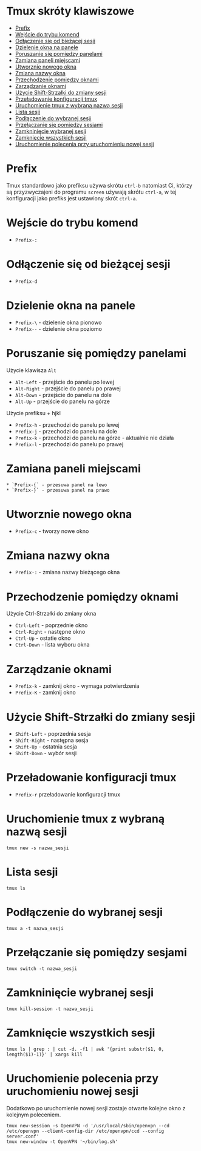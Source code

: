 # Tmux skróty klawiszowe

<!-- vim-markdown-toc GFM -->

* [Prefix](#prefix)
* [Wejście do trybu komend](#wejcie-do-trybu-komend)
* [Odłączenie się od bieżącej sesji](#odczenie-si-od-biecej-sesji)
* [Dzielenie okna na panele](#dzielenie-okna-na-panele)
* [Poruszanie się pomiędzy panelami](#poruszanie-si-pomidzy-panelami)
* [Zamiana paneli miejscami](#zamiana-paneli-miejscami)
* [Utworznie nowego okna](#utworznie-nowego-okna)
* [Zmiana nazwy okna](#zmiana-nazwy-okna)
* [Przechodzenie pomiędzy oknami](#przechodzenie-pomidzy-oknami)
* [Zarządzanie oknami](#zarzdzanie-oknami)
* [Użycie Shift-Strzałki do zmiany sesji](#uycie-shift-strzaki-do-zmiany-sesji)
* [Przeładowanie konfiguracji tmux](#przeadowanie-konfiguracji-tmux)
* [Uruchomienie tmux z wybraną nazwą sesji](#uruchomienie-tmux-z-wybran-nazw-sesji)
* [Lista sesji](#lista-sesji)
* [Podłączenie do wybranej sesji](#podczenie-do-wybranej-sesji)
* [Przełączanie się pomiędzy sesjami](#przeczanie-si-pomidzy-sesjami)
* [Zamkninięcie wybranej sesji](#zamkninicie-wybranej-sesji)
* [Zamknięcie wszystkich sesji](#zamknicie-wszystkich-sesji)
* [Uruchomienie polecenia przy uruchomieniu nowej sesji](#uruchomienie-polecenia-przy-uruchomieniu-nowej-sesji)

<!-- vim-markdown-toc -->

# Prefix

Tmux standardowo jako prefiksu używa skrótu `ctrl-b` natomiast Ci, którzy są
przyzwyczajeni do programu `screen` używają skrótu `ctrl-a`, w tej konfiguracji
jako prefiks jest ustawiony skrót `ctrl-a`.

# Wejście do trybu komend

  * `Prefix-:`

# Odłączenie się od bieżącej sesji

  * `Prefix-d`


# Dzielenie okna na panele

  * `Prefix-\` - dzielenie okna pionowo
  * `Prefix--` - dzielenie okna poziomo

# Poruszanie się pomiędzy panelami

Użycie klawisza `Alt`

  * `Alt-Left`  - przejście do panelu po lewej
  * `Alt-Right` - przejście do panelu po prawej
  * `Alt-Down`  - przejście do panelu na dole
  * `Alt-Up`    - przejście do panelu na górze

Użycie prefiksu + hjkl

  * `Prefix-h` - przechodzi do panelu po lewej
  * `Prefix-j` - przechodzi do panelu na dole
  * `Prefix-k` - przechodzi do panelu na górze - aktualnie nie działa
  * `Prefix-l` - przechodzi do panelu po prawej

# Zamiana paneli miejscami

    * `Prefix-{` - przesuwa panel na lewo
    * `Prefix-}` - przesuwa panel na prawo

# Utworznie nowego okna

  * `Prefix-c` - tworzy nowe okno

# Zmiana nazwy okna

  * `Prefix-:` - zmiana nazwy bieżącego okna

# Przechodzenie pomiędzy oknami

Użycie Ctrl-Strzałki do zmiany okna

  * `Ctrl-Left` - poprzednie okno
  * `Ctrl-Right` - następne okno
  * `Ctrl-Up` - ostatie okno
  * `Ctrl-Down` - lista wyboru okna

# Zarządzanie oknami

  * `Prefix-k` - zamknij okno - wymaga potwierdzenia
  * `Prefix-K` - zamknij okno

# Użycie Shift-Strzałki do zmiany sesji

  * `Shift-Left` - poprzednia sesja
  * `Shift-Right` - następna sesja
  * `Shift-Up` - ostatnia sesja
  * `Shift-Down` - wybór sesji

# Przeładowanie konfiguracji tmux

  * `Prefix-r` przeładowanie konfiguracji tmux

# Uruchomienie tmux z wybraną nazwą sesji

```
tmux new -s nazwa_sesji
```

# Lista sesji

```
tmux ls
```

# Podłączenie do wybranej sesji

```
tmux a -t nazwa_sesji
```

# Przełączanie się pomiędzy sesjami

```
tmux switch -t nazwa_sesji
```


# Zamkninięcie wybranej sesji

```
tmux kill-session -t nazwa_sesji
```

# Zamknięcie wszystkich sesji

```
tmux ls | grep : | cut -d. -f1 | awk '{print substr($1, 0, length($1)-1)}' | xargs kill
```

# Uruchomienie polecenia przy uruchomieniu nowej sesji

Dodatkowo po uruchomienie nowej sesji zostaje otwarte kolejne okno z kolejnym
poleceniem.

```
tmux new-session -s OpenVPN -d '/usr/local/sbin/openvpn --cd /etc/openvpn --client-config-dir /etc/openvpn/ccd --config server.conf'
tmux new-window -t OpenVPN '~/bin/log.sh'
```
